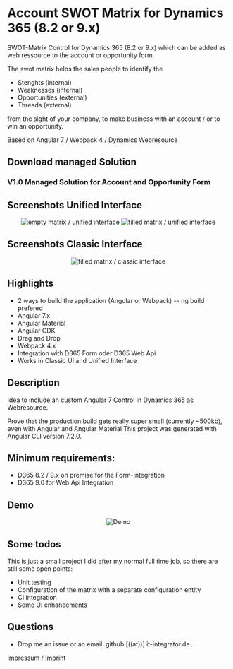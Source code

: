 # Account SWOT Matrix for Dynamics 365 (8.2 or 9.x)

SWOT-Matrix Control for Dynamics 365 (8.2 or 9.x) which can be added as web ressource to the account or opportunity form.

The swot matrix helps the sales people to identify the

* Stenghts (internal)
* Weaknesses (internal)
* Opportunities (external)
* Threads (external)

from the sight of your company, to make business with an account / or to win an opportunity.

Based on Angular 7 / Webpack 4 / Dynamics Webresource

## Download managed Solution

### V1.0 Managed Solution for Account and Opportunity Form


## Screenshots Unified Interface

<p align="center">
  <img src="../master/Screenshots/empty-unified.JPG" title="empty matrix / unified interface">
    <img src="../master/Screenshots/filled-unified.JPG" title="filled matrix / unified interface">
</p>

## Screenshots Classic Interface

<p align="center">
  <img src="../master/Screenshots/filled-classic.JPG" title="filled matrix / classic interface">
</p>

## Highlights

* 2 ways to build the application (Angular or Webpack) -- ng build prefered
* Angular 7.x
* Angular Material
* Angular CDK
* Drag and Drop
* Webpack 4.x
* Integration with D365 Form oder D365 Web Api
* Works in Classic UI and Unified Interface

## Description

Idea to include an custom Angular 7 Control in Dynamics 365 as Webresource.

Prove that the production build gets really super small (currently ~500kb), even with Angular and Angular Material
This project was generated with Angular CLI version 7.2.0.

## Minimum requirements:

* D365 8.2 / 9.x on premise for the Form-Integration
* D365 9.0 for Web Api Integration

## Demo

<p align="center">
  <img src="../master/Screenshots/Demo.gif" title="Demo">
</p>

## Some todos

This is just a small project I did after my normal full time job, so there are still some open points:

* Unit testing
* Configuration of the matrix with a separate configuration entity
* CI integration
* Some UI enhancements

## Questions

* Drop me an issue or an email: github [((at))] it-integrator.de
...

<a href="../master/legal.imprint.md">Impressum / Imprint</a>
